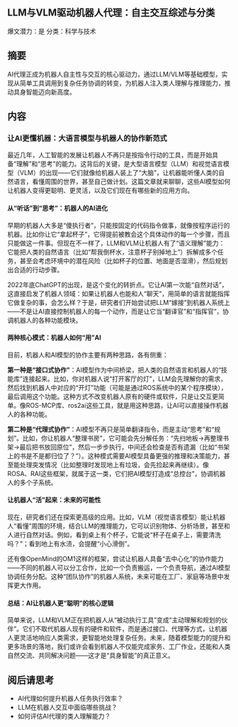 ## LLM与VLM驱动机器人代理：自主交互综述与分类
爆文潜力：是
分类：科学与技术

## 摘要
AI代理正成为机器人自主性与交互的核心驱动力，通过LLM/VLM等基础模型，实现从简单工具调用到复杂任务协调的转变，为机器人注入类人理解与推理能力，推动具身智能迈向新高度。

## 内容
### 让AI更懂机器：大语言模型与机器人的协作新范式  

最近几年，人工智能的发展让机器人不再只是按指令行动的工具，而是开始具备“理解”和“思考”的能力。这背后的关键，是大型语言模型（LLM）和视觉语言模型（VLM）的出现——它们就像给机器人装上了“大脑”，让机器能听懂人类的自然语言，看懂周围的世界，甚至自己做计划。这篇文章就来聊聊，这些AI模型如何让机器人变得更聪明、更灵活，以及它们现在有哪些新的应用方向。  


#### 从“听话”到“思考”：机器人的AI进化  

早期的机器人大多是“傻执行者”，只能按固定的代码指令做事，就像按程序运行的机器。比如你让它“拿起杯子”，它得提前被教会这个具体动作的每一个步骤，而且只能做这一件事。但现在不一样了，LLM和VLM让机器人有了“语义理解”能力：它能把人类的自然语言（比如“帮我倒杯水，注意杯子别掉地上”）拆解成多个任务，甚至会考虑环境中的潜在风险（比如杯子的位置、地面是否湿滑），然后规划出合适的行动步骤。  

2022年底ChatGPT的出现，是这个变化的转折点。它让AI第一次能“自然对话”，这直接启发了机器人领域：如果让机器人也能和人“聊天”，用简单的语言就能指挥它做复杂的事，会怎么样？于是，研究者们开始尝试把LLM“嫁接”到机器人系统上——不是让AI直接控制机器人的每一个动作，而是让它当“翻译官”和“指挥官”，协调机器人的各种功能模块。  


#### 两种核心模式：机器人如何“用”AI  

目前，机器人和AI模型的协作主要有两种思路，各有侧重：  

**第一种是“接口式协作”**：AI模型作为中间桥梁，把人类的自然语言和机器人的“技能库”连接起来。比如，你对机器人说“打开客厅的灯”，LLM会先理解你的需求，然后找到机器人中对应的“开灯”功能（可能是通过ROS系统中的某个程序模块），最后调用这个功能。这种方式不改变机器人原有的硬件或软件，只是让交互更简单。像ROS-MCP库、ros2ai这些工具，就是用这种思路，让AI可以直接操作机器人的各种功能。  

**第二种是“代理式协作”**：AI模型不再只是简单翻译指令，而是主动“思考”和“规划”。比如，你让机器人“整理书房”，它可能会先分解任务：“先扫地板→再整理书架→最后把书放回原位”，然后一步步执行，中间还会检查是否有遗漏（比如“书架上的书是不是都归位了？”）。这种模式需要AI模型具备更强的推理和决策能力，甚至能处理突发情况（比如整理时发现地上有垃圾，会先捡起来再继续）。像ROSA、RAI这些框架，就属于这一类，它们把AI模型打造成“总控台”，协调机器人的多个子系统。  


#### 让机器人“活”起来：未来的可能性  

现在，研究者们还在探索更高级的应用。比如，VLM（视觉语言模型）能让机器人“看懂”周围的环境，结合LLM的推理能力，它可以识别物体、分析场景，甚至和人进行自然对话。例如，看到桌上有个杯子，它能说“杯子在桌子上，需要清洗吗？”；看到地上有水渍，会提醒“小心滑倒”。  

还有像OpenMind的OM1这样的框架，尝试让机器人具备“去中心化”的协作能力——不同的机器人可以分工合作，比如一个负责搬运，一个负责导航，通过AI模型协调任务分配。这种“团队协作”的机器人系统，未来可能在工厂、家庭等场景中发挥更大作用。  


#### 总结：AI让机器人更“聪明”的核心逻辑  

简单来说，LLM和VLM正在把机器人从“被动执行工具”变成“主动理解和规划的伙伴”。它们不取代机器人现有的硬件和软件，而是通过接口、代理等方式，让机器人更灵活地响应人类需求，更智能地处理复杂任务。未来，随着模型能力的提升和更多场景的落地，我们或许会看到机器人不仅能完成家务、工厂作业，还能和人类自然交流、共同解决问题——这才是“具身智能”的真正意义。  

## 阅后请思考
- AI代理如何提升机器人任务执行效率？
- LLM在机器人交互中面临哪些挑战？
- 如何评估AI代理的类人理解能力？